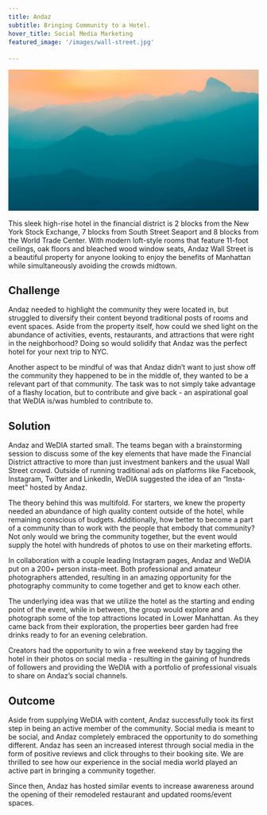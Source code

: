```yaml
---
title: Andaz
subtitle: Bringing Community to a Hotel.
hover_title: Social Media Marketing
featured_image: '/images/wall-street.jpg'

---
```


![](/images/demo/demo-landscape.jpg)

This sleek high-rise hotel in the financial district is 2 blocks from the New York Stock Exchange, 7 blocks from South Street Seaport and 8 blocks from the World Trade Center. With modern loft-style rooms that feature 11-foot ceilings, oak floors and bleached wood window seats, Andaz Wall Street is a beautiful property for anyone looking to enjoy the benefits of Manhattan while simultaneously avoiding the crowds midtown.

## Challenge

Andaz needed to highlight the community they were located in, but struggled to diversify their content beyond traditional posts of rooms and event spaces. Aside from the property itself, how could we shed light on the abundance of activities, events, restaurants, and attractions that were right in the neighborhood? Doing so would solidify that Andaz was the perfect hotel for your next trip to NYC. 

Another aspect to be mindful of was that Andaz didn’t want to just show off the community they happened to be in the middle of, they wanted to be a relevant part of that community. The task was to not simply take advantage of a flashy location, but to contribute and give back - an aspirational goal that WeDIA is/was humbled to contribute to.

## Solution

Andaz and WeDIA started small. The teams began with a brainstorming session to discuss some of the key elements that have made the Financial District attractive to more than just investment bankers and the usual Wall Street crowd. Outside of running traditional ads on platforms like Facebook, Instagram, Twitter and LinkedIn, WeDIA suggested the idea of an “Insta-meet” hosted by Andaz.

The theory behind this was multifold. For starters, we knew the property needed an abundance of high quality content outside of the hotel, while remaining conscious of budgets. Additionally, how better to become a part of a community than to work with the people that embody that community? Not only would we bring the community together, but the event would supply the hotel with hundreds of photos to use on their marketing efforts.

In collaboration with a couple leading Instagram pages, Andaz and WeDIA put on a 200+ person insta-meet. Both professional and amateur photographers attended, resulting in an amazing opportunity for the photography community to come together and get to know each other.

The underlying idea was that we utilize the hotel as the starting and ending point of the event, while in between, the group would explore and photograph some of the top attractions located in Lower Manhattan. As they came back from their exploration, the properties beer garden had free drinks ready to for an evening celebration. 

Creators had the opportunity to win a free weekend stay by tagging the hotel in their photos on social media - resulting in the gaining of hundreds of followers and providing the WeDIA with a portfolio of professional visuals to share on Andaz’s social channels.

## Outcome

Aside from supplying WeDIA with content, Andaz successfully took its first step in being an active member of the community. Social media is meant to be social, and Andaz completely embraced the opportunity to do something different. Andaz has seen an increased interest through social media in the form of positive reviews and click throughs to their booking site. We are thrilled to see how our experience in the social media world played an active part in bringing a community together.

Since then, Andaz has hosted similar events to increase awareness around the opening of their remodeled restaurant and updated rooms/event spaces. 
